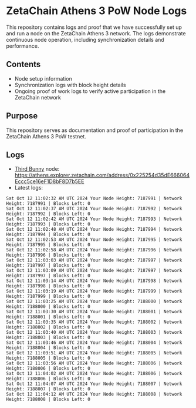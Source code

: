 # ZetaChain Athens 3 PoW Node Logs
This repository contains logs and proof that we have successfully set up and run a node on the ZetaChain Athens 3 network. The logs demonstrate continuous node operation, including synchronization details and performance.

## Contents
- Node setup information
- Synchronization logs with block height details
- Ongoing proof of work logs to verify active participation in the ZetaChain network

## Purpose
This repository serves as documentation and proof of participation in the ZetaChain Athens 3 PoW testnet.

## Logs

- [Third Bunny](https://thirdbunny.xyz/) node: https://athens.explorer.zetachain.com/address/0x225254d35dE666064Eccc5ce16eF1D8bF8D7b5EE
- Latest logs:
```
Sat Oct 12 11:02:32 AM UTC 2024 Your Node Height: 7187991 | Network Height: 7187991 | Blocks Left: 0
Sat Oct 12 11:02:37 AM UTC 2024 Your Node Height: 7187992 | Network Height: 7187992 | Blocks Left: 0
Sat Oct 12 11:02:42 AM UTC 2024 Your Node Height: 7187993 | Network Height: 7187993 | Blocks Left: 0
Sat Oct 12 11:02:48 AM UTC 2024 Your Node Height: 7187994 | Network Height: 7187994 | Blocks Left: 0
Sat Oct 12 11:02:53 AM UTC 2024 Your Node Height: 7187995 | Network Height: 7187995 | Blocks Left: 0
Sat Oct 12 11:02:58 AM UTC 2024 Your Node Height: 7187996 | Network Height: 7187996 | Blocks Left: 0
Sat Oct 12 11:03:03 AM UTC 2024 Your Node Height: 7187997 | Network Height: 7187997 | Blocks Left: 0
Sat Oct 12 11:03:09 AM UTC 2024 Your Node Height: 7187997 | Network Height: 7187997 | Blocks Left: 0
Sat Oct 12 11:03:14 AM UTC 2024 Your Node Height: 7187998 | Network Height: 7187998 | Blocks Left: 0
Sat Oct 12 11:03:19 AM UTC 2024 Your Node Height: 7187999 | Network Height: 7187999 | Blocks Left: 0
Sat Oct 12 11:03:25 AM UTC 2024 Your Node Height: 7188000 | Network Height: 7188000 | Blocks Left: 0
Sat Oct 12 11:03:30 AM UTC 2024 Your Node Height: 7188001 | Network Height: 7188001 | Blocks Left: 0
Sat Oct 12 11:03:35 AM UTC 2024 Your Node Height: 7188002 | Network Height: 7188002 | Blocks Left: 0
Sat Oct 12 11:03:40 AM UTC 2024 Your Node Height: 7188003 | Network Height: 7188003 | Blocks Left: 0
Sat Oct 12 11:03:46 AM UTC 2024 Your Node Height: 7188004 | Network Height: 7188004 | Blocks Left: 0
Sat Oct 12 11:03:51 AM UTC 2024 Your Node Height: 7188005 | Network Height: 7188005 | Blocks Left: 0
Sat Oct 12 11:03:56 AM UTC 2024 Your Node Height: 7188006 | Network Height: 7188006 | Blocks Left: 0
Sat Oct 12 11:04:02 AM UTC 2024 Your Node Height: 7188006 | Network Height: 7188006 | Blocks Left: 0
Sat Oct 12 11:04:07 AM UTC 2024 Your Node Height: 7188007 | Network Height: 7188007 | Blocks Left: 0
Sat Oct 12 11:04:12 AM UTC 2024 Your Node Height: 7188008 | Network Height: 7188008 | Blocks Left: 0
```
